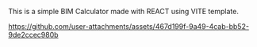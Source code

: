 This is a simple BIM Calculator made with REACT using VITE template.

https://github.com/user-attachments/assets/467d199f-9a49-4cab-bb52-9de2ccec980b

